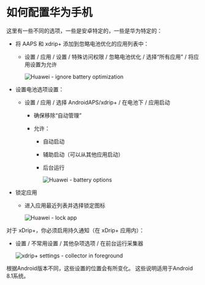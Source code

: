 # 如何配置华为手机

这里有一些不同的选项，一些是安卓特定的，一些是华为特定的：

* 将 AAPS 和 xdrip+ 添加到忽略电池优化的应用列表中：
  
  * 设置 / 应用 / 设置 / 特殊访问权限 / 忽略电池优化 / 选择“所有应用” / 将应用设置为允许
    
    ![Huawei - ignore battery optimization](../images/Huawei_BatteryOptimization.png)

* 设置电池选项设置：
  
  * 设置 / 应用 / 选择 AndroidAPS/xdrip+ / 在电池下 / 应用启动
    
    * 确保移除“自动管理”
    * 允许：
      
      * 自动启动
      * 辅助启动（可以从其他应用启动）
      * 后台运行
        
        ![Huawei - battery options](../images/Huawei_BatteryOptions.png)

* 锁定应用
  
  * 进入应用最近列表并选择锁定图标
    
    ![Huawei - lock app](../images/Huawei_LockApp.png)

对于 xDrip+，你必须启用持久通知（在 xDrip+ 应用内）：

* 设置 / 不常用设置 / 其他杂项选项 / 在前台运行采集器
  
  ![xdrip+ settings - collector in foreground](../images/xdrip_collector_foreground.png)

根据Android版本不同，这些设置的位置会有所变化。 这些说明适用于Android 8.1系统。